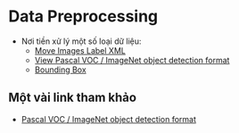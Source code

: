 # Data Preprocessing
- Nơi tiền xử lý một số loại dữ liệu:
    + [Move Images Label XML](move_images_label_xml.py)
    + [View Pascal VOC / ImageNet object detection format](voc_box_viewer.py)
    + [Bounding Box](boundingbox.html)
## Một vài link tham khảo
- [Pascal VOC / ImageNet object detection format](https://github.com/zchrissirhcz/imageset-viewer)